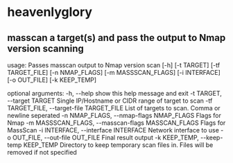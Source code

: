 # heavenlyglory
## masscan a target(s) and pass the output to Nmap version scanning

usage: Passes masscan output to Nmap version scan [-h] [-t TARGET]
                                                  [-tf TARGET_FILE]
                                                  [-n NMAP_FLAGS]
                                                  [-m MASSSCAN_FLAGS]
                                                  [-i INTERFACE] [-o OUT_FILE]
                                                  [-k KEEP_TEMP]

optional arguments:
  -h, --help            show this help message and exit
  -t TARGET, --target TARGET
                        Single IP/Hostname or CIDR range of target to scan
  -tf TARGET_FILE, --target-file TARGET_FILE
                        List of targets to scan. Comma or newline seperated
  -n NMAP_FLAGS, --nmap-flags NMAP_FLAGS
                        Flags for Nmap
  -m MASSSCAN_FLAGS, --masscan-flags MASSCAN_FLAGS
                        Flags for MassScan
  -i INTERFACE, --interface INTERFACE
                        Network interface to use
  -o OUT_FILE, --out-file OUT_FILE
                        Final result output
  -k KEEP_TEMP, --keep-temp KEEP_TEMP
                        Directory to keep temporary scan files in. Files will
                        be removed if not specified
